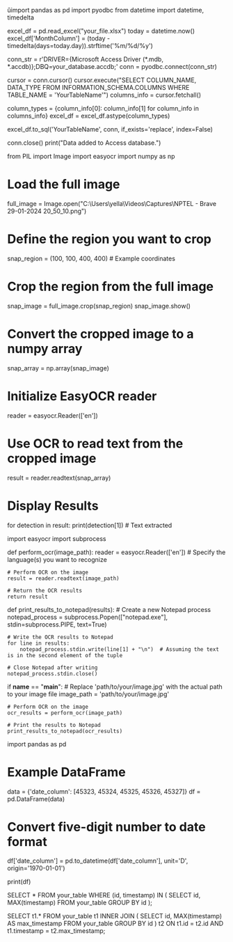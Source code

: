 ŭimport pandas as pd
import pyodbc
from datetime import datetime, timedelta

excel_df = pd.read_excel("your_file.xlsx")
today = datetime.now()
excel_df['MonthColumn'] = (today - timedelta(days=today.day)).strftime('%m/%d/%y')

conn_str = r'DRIVER={Microsoft Access Driver (*.mdb, *.accdb)};DBQ=your_database.accdb;'
conn = pyodbc.connect(conn_str)

cursor = conn.cursor()
cursor.execute("SELECT COLUMN_NAME, DATA_TYPE FROM INFORMATION_SCHEMA.COLUMNS WHERE TABLE_NAME = 'YourTableName'")
columns_info = cursor.fetchall()

column_types = {column_info[0]: column_info[1] for column_info in columns_info}
excel_df = excel_df.astype(column_types)

excel_df.to_sql('YourTableName', conn, if_exists='replace', index=False)

conn.close()
print("Data added to Access database.")




from PIL import Image
import easyocr
import numpy as np

# Load the full image
full_image = Image.open("C:\\Users\\yella\\Videos\\Captures\\NPTEL - Brave 29-01-2024 20_50_10.png")

# Define the region you want to crop
snap_region = (100, 100, 400, 400)  # Example coordinates

# Crop the region from the full image
snap_image = full_image.crop(snap_region)
snap_image.show()

# Convert the cropped image to a numpy array
snap_array = np.array(snap_image)

# Initialize EasyOCR reader
reader = easyocr.Reader(['en'])

# Use OCR to read text from the cropped image
result = reader.readtext(snap_array)

# Display Results
for detection in result:
    print(detection[1])  # Text extracted







import easyocr
import subprocess

def perform_ocr(image_path):
    reader = easyocr.Reader(['en'])  # Specify the language(s) you want to recognize

    # Perform OCR on the image
    result = reader.readtext(image_path)

    # Return the OCR results
    return result

def print_results_to_notepad(results):
    # Create a new Notepad process
    notepad_process = subprocess.Popen(["notepad.exe"], stdin=subprocess.PIPE, text=True)

    # Write the OCR results to Notepad
    for line in results:
        notepad_process.stdin.write(line[1] + "\n")  # Assuming the text is in the second element of the tuple

    # Close Notepad after writing
    notepad_process.stdin.close()

if __name__ == "__main__":
    # Replace 'path/to/your/image.jpg' with the actual path to your image file
    image_path = 'path/to/your/image.jpg'

    # Perform OCR on the image
    ocr_results = perform_ocr(image_path)

    # Print the results to Notepad
    print_results_to_notepad(ocr_results)
import pandas as pd

# Example DataFrame
data = {'date_column': [45323, 45324, 45325, 45326, 45327]}
df = pd.DataFrame(data)

# Convert five-digit number to date format
df['date_column'] = pd.to_datetime(df['date_column'], unit='D', origin='1970-01-01')

print(df)



SELECT *
FROM your_table
WHERE (id, timestamp) IN (
    SELECT id, MAX(timestamp)
    FROM your_table
    GROUP BY id
);




SELECT t1.*
FROM your_table t1
INNER JOIN (
    SELECT id, MAX(timestamp) AS max_timestamp
    FROM your_table
    GROUP BY id
) t2 ON t1.id = t2.id AND t1.timestamp = t2.max_timestamp;

